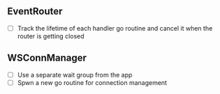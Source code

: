 ## EventRouter

- [ ] Track the lifetime of each handler go routine and cancel it when the router is getting closed

## WSConnManager

- [ ] Use a separate wait group from the app
- [ ] Spwn a new go routine for connection management
